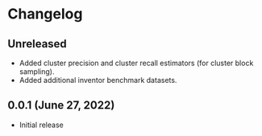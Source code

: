 # Changelog

## Unreleased

- Added cluster precision and cluster recall estimators (for cluster block sampling).
- Added additional inventor benchmark datasets.

## 0.0.1 (June 27, 2022)

- Initial release